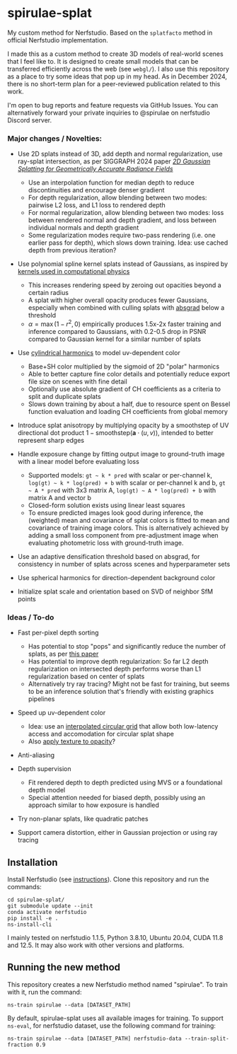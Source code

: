 # spirulae-splat
My custom method for Nerfstudio. Based on the `splatfacto` method in official Nerfstudio implementation.

I made this as a custom method to create 3D models of real-world scenes that I feel like to. It is designed to create small models that can be transferred efficiently across the web (see `webgl/`). I also use this repository as a place to try some ideas that pop up in my head. As in December 2024, there is no short-term plan for a peer-reviewed publication related to this work.

I'm open to bug reports and feature requests via GitHub Issues. You can alternatively forward your private inquiries to @spirulae on nerfstudio Discord server.

### Major changes / Novelties:

- Use 2D splats instead of 3D, add depth and normal regularization, use ray-splat intersection, as per SIGGRAPH 2024 paper [*2D Gaussian Splatting for Geometrically Accurate Radiance Fields*](https://arxiv.org/abs/2403.17888)
  - Use an interpolation function for median depth to reduce discontinuities and encourage denser gradient
  - For depth regularization, allow blending between two modes: pairwise L2 loss, and L1 loss to rendered depth
  - For normal regularization, allow blending between two modes: loss between rendered normal and depth gradient, and loss between individual normals and depth gradient
  - Some regularization modes require two-pass rendering (i.e. one earlier pass for depth), which slows down training. Idea: use cached depth from previous iteration?
  <!-- - For normal regularization, singularity is eliminated by replacing division by depth with multiplication, which perserves the unit normal -->

- Use polynomial spline kernel splats instead of Gaussians, as inspired by [kernels used in computational physics](https://en.wikipedia.org/wiki/Smoothed-particle_hydrodynamics)
  - This increases rendering speed by zeroing out opacities beyond a certain radius
  - A splat with higher overall opacity produces fewer Gaussians, especially when combined with culling splats with [absgrad](https://arxiv.org/abs/2404.10484) below a threshold
  - $\alpha=\max(1-r^2,0)$ empirically produces 1.5x-2x faster training and inference compared to Gaussians, with 0.2-0.5 drop in PSNR compared to Gaussian kernel for a similar number of splats

- Use [cylindrical harmonics](https://en.wikipedia.org/wiki/Cylindrical_harmonics) to model uv-dependent color
  - Base+SH color multiplied by the sigmoid of 2D "polar" harmonics
  - Able to better capture fine color details and potentially reduce export file size on scenes with fine detail
  - Optionally use absolute gradient of CH coefficients as a criteria to split and duplicate splats
  - Slows down training by about a half, due to resource spent on Bessel function evaluation and loading CH coefficients from global memory

<!-- - Support [Markov Chain Monte Carlo (MCMC)](https://arxiv.org/abs/2404.09591) for adaptive control of splats, with relocation designed for polynomial splats -->

- Introduce splat anisotropy by multiplying opacity by a smoothstep of UV directional dot product $1-\mathrm{smoothstep}(\mathbf{a}\cdot(u,v))$, intended to better represent sharp edges

- Handle exposure change by fitting output image to ground-truth image with a linear model before evaluating loss
  - Supported models: `gt ~ k * pred` with scalar or per-channel k, `log(gt) ~ k * log(pred) + b` with scalar or per-channel k and b, `gt ~ A * pred` with 3x3 matrix A, `log(gt) ~ A * log(pred) + b` with matrix A and vector b
  - Closed-form solution exists using linear least squares
  - To ensure predicted images look good during inference, the (weighted) mean and covariance of splat colors is fitted to mean and covariance of training image colors. This is alternatively achieved by adding a small loss component from pre-adjustment image when evaluating photometric loss with ground-truth image.

- Use an adaptive densification threshold based on absgrad, for consistency in number of splats across scenes and hyperparameter sets

- Use spherical harmonics for direction-dependent background color

- Initialize splat scale and orientation based on SVD of neighbor SfM points


### Ideas / To-do

- Fast per-pixel depth sorting
  - Has potential to stop "pops" and significantly reduce the number of splats, as per [this paper](https://arxiv.org/abs/2402.00525)
  - Has potential to improve depth regularization: So far L2 depth regularization on intersected depth performs worse than L1 regularization based on center of splats
  - Alternatively try ray tracing? Might not be fast for training, but seems to be an inference solution that's friendly with existing graphics pipelines

- Speed up uv-dependent color
  - Idea: use an [interpolated circular grid](https://www.desmos.com/calculator/0drgnclvod) that allow both low-latency access and accomodation for circular splat shape
  - Also [apply texture to opacity](https://arxiv.org/abs/2408.16982)?

- Anti-aliasing

- Depth supervision
   - Fit rendered depth to depth predicted using MVS or a foundational depth model
   - Special attention needed for biased depth, possibly using an approach similar to how exposure is handled

- Try non-planar splats, like quadratic patches

- Support camera distortion, either in Gaussian projection or using ray tracing


## Installation
Install Nerfstudio (see [instructions](https://docs.nerf.studio/quickstart/installation.html)). Clone this repository and run the commands:

```
cd spirulae-splat/
git submodule update --init
conda activate nerfstudio
pip install -e .
ns-install-cli
```

I mainly tested on nerfstudio 1.1.5, Python 3.8.10, Ubuntu 20.04, CUDA 11.8 and 12.5. It may also work with other versions and platforms.

## Running the new method
This repository creates a new Nerfstudio method named "spirulae". To train with it, run the command:
```
ns-train spirulae --data [DATASET_PATH]
```

By default, spirulae-splat uses all available images for training. To support `ns-eval`, for nerfstudio dataset, use the following command for training:
```
ns-train spirulae --data [DATASET_PATH] nerfstudio-data --train-split-fraction 0.9
```

<!-- ### Dataset preparation
Some scripts I use to generate datasets from videos can be found [here](https://github.com/harry7557558/Graphics/tree/master/mapping/colmap_nerfstudio). See [here](https://github.com/harry7557558/Graphics/tree/master/mapping/video_imu_alignment) for a tool (under development) that recovers scene scale and orientation using IMU data. -->
